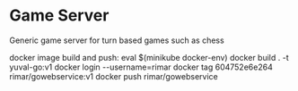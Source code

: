 # Game Server

Generic game server for turn based games such as chess

docker image build and push:
  eval $(minikube docker-env)
  docker build . -t yuval-go:v1
  docker login --username=rimar
  docker tag 604752e6e264 rimar/gowebservice:v1
  docker push rimar/gowebservice

